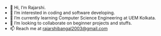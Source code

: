 - 👋 Hi, I’m Rajarshi.
- 👀 I’m interested in coding and software developing.
- 🌱 I’m currently learning Computer Science Engineering at UEM Kolkata.
- 💞️ I’m looking to collaborate on beginner projects and stuffs.
- 📫 Reach me at rajarshibangal2003@gmail.com

<!---
rajarshi-23/rajarshi-23 is a ✨ special ✨ repository because its `README.md` (this file) appears on your GitHub profile.
You can click the Preview link to take a look at your changes.
--->
